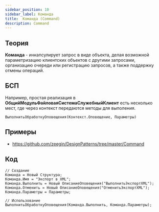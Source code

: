 ```yaml
---
sidebar_position: 10
sidebar_label: Команда
title:  Команда (Command)
description: Command
---
```

## Теория
**Команда** - инкапсулирует запрос в виде объекта, делая возможной параметризацию клиентских объектов с другими запросами, организацию очереди или регистрацию запросов, а также поддержку отмены операций.

## БСП
Например, простая реализация в **ОбщийМодульФайловаяСистемаСлужебныйКлиент** есть несколько мест, где через контекст передаются методы для выполения.
```
ВыполнитьОбработкуОповещения(Контекст.Оповещение, Параметры)
```
## Примеры
- https://github.com/zeegin/DesignPatterns/tree/master/Command

## Код

```
// Создание
Команда = Новый Структура;    
Команда.Имя = "Экспорт в XML";
Команда.Выполнить = Новый ОписаниеОповещения("ВыполнитьЭкспортXML");
Команда.Отменить = Новый ОписаниеОповещения("ОтменитьЭкспортXML");
Команда.Параметры = Параметры;

// Использование
ВыполнитьОбработкуОповещения(Команда.Выполнить, Команда.Параметры);
```
